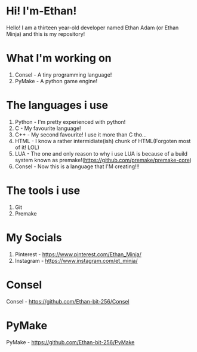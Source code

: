 # Hi! I'm-Ethan! 
Hello! I am a thirteen year-old developer named Ethan Adam (or Ethan Minja) and this is my repository!

# What I'm working on
1. Consel - A tiny programming language!
2. PyMake - A python game engine!

# The languages i use
1. Python - I'm pretty experienced with python!
2. C - My favourite language!
3. C++ - My second favourite! I use it more than C tho...
4. HTML - I know a rather intermidiate(ish) chunk of HTML(Forgoten most of it! LOL)
6. LUA - The one and only reason to why i use LUA is because of a build system known as premake!(https://github.com/premake/premake-core)
7. Consel - Now this is a language that I'M creating!!!


# The tools i use
1. Git
2. Premake

# My Socials
1. Pinterest - https://www.pinterest.com/Ethan_Minja/
2. Instagram - https://www.instagram.com/et_minja/

# Consel
Consel - https://github.com/Ethan-bit-256/Consel

# PyMake
PyMake - https://github.com/Ethan-bit-256/PyMake
